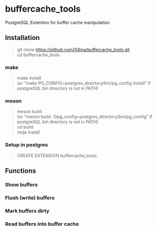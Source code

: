 # buffercache_tools
PostgreSQL Extention for buffer cache manipulation 
## Installation  
> git clone https://github.com/04ina/buffercache_tools.git   
> cd buffercache_tools
### make
> make install    
> (or "make PG_CONFIG=postgres_directory/bin/pg_config install" if postgreSQL bin directory is not in PATH)    
### meson
> meson build  
> (or "meson build -Dpg_config=postgres_directory/bin/pg_config" if postgreSQL bin directory is not in PATH)      
> cd build  
> ninja install  
### Setup in postgres
> CREATE EXTENSION buffercache_tools;
## Functions
### Show buffers
### Flush (write) buffers
### Mark buffers dirty
### Read buffers into buffer cache



